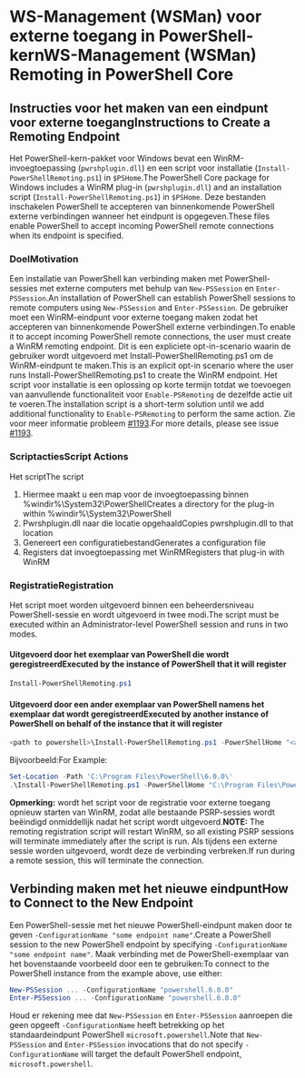 # <a name="ws-management-wsman-remoting-in-powershell-core"></a><span data-ttu-id="eae43-101">WS-Management (WSMan) voor externe toegang in PowerShell-kern</span><span class="sxs-lookup"><span data-stu-id="eae43-101">WS-Management (WSMan) Remoting in PowerShell Core</span></span> 

## <a name="instructions-to-create-a-remoting-endpoint"></a><span data-ttu-id="eae43-102">Instructies voor het maken van een eindpunt voor externe toegang</span><span class="sxs-lookup"><span data-stu-id="eae43-102">Instructions to Create a Remoting Endpoint</span></span>

<span data-ttu-id="eae43-103">Het PowerShell-kern-pakket voor Windows bevat een WinRM-invoegtoepassing (`pwrshplugin.dll`) en een script voor installatie (`Install-PowerShellRemoting.ps1`) in `$PSHome`.</span><span class="sxs-lookup"><span data-stu-id="eae43-103">The PowerShell Core package for Windows includes a WinRM plug-in (`pwrshplugin.dll`) and an installation script (`Install-PowerShellRemoting.ps1`) in `$PSHome`.</span></span>
<span data-ttu-id="eae43-104">Deze bestanden inschakelen PowerShell te accepteren van binnenkomende PowerShell externe verbindingen wanneer het eindpunt is opgegeven.</span><span class="sxs-lookup"><span data-stu-id="eae43-104">These files enable PowerShell to accept incoming PowerShell remote connections when its endpoint is specified.</span></span>

### <a name="motivation"></a><span data-ttu-id="eae43-105">Doel</span><span class="sxs-lookup"><span data-stu-id="eae43-105">Motivation</span></span>

<span data-ttu-id="eae43-106">Een installatie van PowerShell kan verbinding maken met PowerShell-sessies met externe computers met behulp van `New-PSSession` en `Enter-PSSession`.</span><span class="sxs-lookup"><span data-stu-id="eae43-106">An installation of PowerShell can establish PowerShell sessions to remote computers using `New-PSSession` and `Enter-PSSession`.</span></span>
<span data-ttu-id="eae43-107">De gebruiker moet een WinRM-eindpunt voor externe toegang maken zodat het accepteren van binnenkomende PowerShell externe verbindingen.</span><span class="sxs-lookup"><span data-stu-id="eae43-107">To enable it to accept incoming PowerShell remote connections, the user must create a WinRM remoting endpoint.</span></span>
<span data-ttu-id="eae43-108">Dit is een expliciete opt-in-scenario waarin de gebruiker wordt uitgevoerd met Install-PowerShellRemoting.ps1 om de WinRM-eindpunt te maken.</span><span class="sxs-lookup"><span data-stu-id="eae43-108">This is an explicit opt-in scenario where the user runs Install-PowerShellRemoting.ps1 to create the WinRM endpoint.</span></span>
<span data-ttu-id="eae43-109">Het script voor installatie is een oplossing op korte termijn totdat we toevoegen van aanvullende functionaliteit voor `Enable-PSRemoting` de dezelfde actie uit te voeren.</span><span class="sxs-lookup"><span data-stu-id="eae43-109">The installation script is a short-term solution until we add additional functionality to `Enable-PSRemoting` to perform the same action.</span></span>
<span data-ttu-id="eae43-110">Zie voor meer informatie probleem [#1193](https://github.com/PowerShell/PowerShell/issues/1193).</span><span class="sxs-lookup"><span data-stu-id="eae43-110">For more details, please see issue [#1193](https://github.com/PowerShell/PowerShell/issues/1193).</span></span>

### <a name="script-actions"></a><span data-ttu-id="eae43-111">Scriptacties</span><span class="sxs-lookup"><span data-stu-id="eae43-111">Script Actions</span></span>

<span data-ttu-id="eae43-112">Het script</span><span class="sxs-lookup"><span data-stu-id="eae43-112">The script</span></span>

1. <span data-ttu-id="eae43-113">Hiermee maakt u een map voor de invoegtoepassing binnen %windir%\System32\PowerShell</span><span class="sxs-lookup"><span data-stu-id="eae43-113">Creates a directory for the plug-in within %windir%\System32\PowerShell</span></span>
1. <span data-ttu-id="eae43-114">Pwrshplugin.dll naar die locatie opgehaald</span><span class="sxs-lookup"><span data-stu-id="eae43-114">Copies pwrshplugin.dll to that location</span></span>
1. <span data-ttu-id="eae43-115">Genereert een configuratiebestand</span><span class="sxs-lookup"><span data-stu-id="eae43-115">Generates a configuration file</span></span>
1. <span data-ttu-id="eae43-116">Registers dat invoegtoepassing met WinRM</span><span class="sxs-lookup"><span data-stu-id="eae43-116">Registers that plug-in with WinRM</span></span>

### <a name="registration"></a><span data-ttu-id="eae43-117">Registratie</span><span class="sxs-lookup"><span data-stu-id="eae43-117">Registration</span></span>

<span data-ttu-id="eae43-118">Het script moet worden uitgevoerd binnen een beheerdersniveau PowerShell-sessie en wordt uitgevoerd in twee modi.</span><span class="sxs-lookup"><span data-stu-id="eae43-118">The script must be executed within an Administrator-level PowerShell session and runs in two modes.</span></span>

#### <a name="executed-by-the-instance-of-powershell-that-it-will-register"></a><span data-ttu-id="eae43-119">Uitgevoerd door het exemplaar van PowerShell die wordt geregistreerd</span><span class="sxs-lookup"><span data-stu-id="eae43-119">Executed by the instance of PowerShell that it will register</span></span>

``` powershell
Install-PowerShellRemoting.ps1
```

#### <a name="executed-by-another-instance-of-powershell-on-behalf-of-the-instance-that-it-will-register"></a><span data-ttu-id="eae43-120">Uitgevoerd door een ander exemplaar van PowerShell namens het exemplaar dat wordt geregistreerd</span><span class="sxs-lookup"><span data-stu-id="eae43-120">Executed by another instance of PowerShell on behalf of the instance that it will register</span></span>

``` powershell
<path to powershell>\Install-PowerShellRemoting.ps1 -PowerShellHome "<absolute path to the instance's $PSHOME>"
```

<span data-ttu-id="eae43-121">Bijvoorbeeld:</span><span class="sxs-lookup"><span data-stu-id="eae43-121">For Example:</span></span>

``` powershell
Set-Location -Path 'C:\Program Files\PowerShell\6.0.0\'
.\Install-PowerShellRemoting.ps1 -PowerShellHome "C:\Program Files\PowerShell\6.0.0\"
```

<span data-ttu-id="eae43-122">**Opmerking:** wordt het script voor de registratie voor externe toegang opnieuw starten van WinRM, zodat alle bestaande PSRP-sessies wordt beëindigd onmiddellijk nadat het script wordt uitgevoerd.</span><span class="sxs-lookup"><span data-stu-id="eae43-122">**NOTE:** The remoting registration script will restart WinRM, so all existing PSRP sessions will terminate immediately after the script is run.</span></span> <span data-ttu-id="eae43-123">Als tijdens een externe sessie worden uitgevoerd, wordt deze de verbinding verbreken.</span><span class="sxs-lookup"><span data-stu-id="eae43-123">If run during a remote session, this will terminate the connection.</span></span>

## <a name="how-to-connect-to-the-new-endpoint"></a><span data-ttu-id="eae43-124">Verbinding maken met het nieuwe eindpunt</span><span class="sxs-lookup"><span data-stu-id="eae43-124">How to Connect to the New Endpoint</span></span>

<span data-ttu-id="eae43-125">Een PowerShell-sessie met het nieuwe PowerShell-eindpunt maken door te geven `-ConfigurationName "some endpoint name"`.</span><span class="sxs-lookup"><span data-stu-id="eae43-125">Create a PowerShell session to the new PowerShell endpoint by specifying `-ConfigurationName "some endpoint name"`.</span></span> <span data-ttu-id="eae43-126">Maak verbinding met de PowerShell-exemplaar van het bovenstaande voorbeeld door een te gebruiken:</span><span class="sxs-lookup"><span data-stu-id="eae43-126">To connect to the PowerShell instance from the example above, use either:</span></span>

``` powershell
New-PSSession ... -ConfigurationName "powershell.6.0.0"
Enter-PSSession ... -ConfigurationName "powershell.6.0.0"
```

<span data-ttu-id="eae43-127">Houd er rekening mee dat `New-PSSession` en `Enter-PSSession` aanroepen die geen opgeeft `-ConfigurationName` heeft betrekking op het standaardeindpunt PowerShell `microsoft.powershell`.</span><span class="sxs-lookup"><span data-stu-id="eae43-127">Note that `New-PSSession` and `Enter-PSSession` invocations that do not specify `-ConfigurationName` will target the default PowerShell endpoint, `microsoft.powershell`.</span></span>
